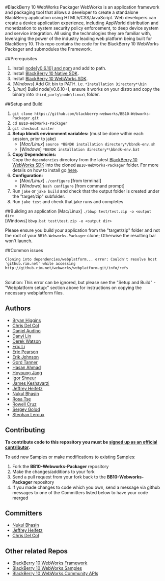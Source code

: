 #BlackBerry 10 WebWorks Packager
WebWorks is an application framework and packaging tool that allows a developer to create a standalone BlackBerry application using HTML5/CSS/JavaScript.  Web developers can create a device application experience, including AppWorld distribution and monetization to system security policy enforcement, to deep device system and service integration. All using the technologies they are familiar with, leveraging the power of the industry leading web platform being built for BlackBerry 10.
This repo contains the code for the BlackBerry 10 WebWorks Packager and submodules the Framework.

##Prerequisites
1. Install [node[v0.6.10] and npm](http://nodejs.org/dist/v0.6.10/) and add to path.
2. Install [BlackBerry 10 Native SDK](http://developer.blackberry.com/native/beta/download/).
3. Install [BlackBerry 10 WebWorks SDK](https://developer.blackberry.com/html5/download/sdk).
4. [*Windows*] Add Git bin to PATH. i.e. `*Installation Directory*\bin`
5. [*Linux*] Build node[v0.6.10+], ensure it works on your distro and copy the binary into `third_party\node\linux\` folder.

##Setup and Build
1. `git clone https://github.com/blackberry-webworks/BB10-Webworks-Packager.git`
2. `cd BB10-WebWorks-Packager`
3. `git checkout master`
4. **Setup bbndk environment variables:** (must be done within each session, prior to jake)
    - [*Mac/Linux*] `source *BBNDK installation directory*/bbndk-env.sh`
    - [*Windows*] `*BBNDK installation directory*\bbndk-env.bat`
5. **Copy Dependencies:** <br />
    Copy the `dependencies` directory from the latest [BlackBerry 10 WebWorks SDK](https://developer.blackberry.com/html5/download/sdk) into the cloned `BB10-WebWorks-Packager` folder. For more details on how to install go [here](https://developer.blackberry.com/html5/documentation/install_and_configure_ww_bb10_2007535_11.html).
6. **Configuration:**
    - [*Mac/Linux*] `./configure` [from terminal]
    - [*Windows*] `bash configure` [from command prompt]
7. Run `jake` or `jake build` and check that the output folder is created under the "target/zip" subfolder.
8. Run `jake test` and check that jake runs and completes

##Building an application
[Mac/Linux] `./bbwp test/test.zip -o <output dir>`<br />
[Windows] `bbwp.bat test\test.zip -o <output dir>`<br />

Please ensure you build your application from the "target/zip" folder and not the root of your `BB10-Webworks-Packager` clone;
Otherwise the resulting bar won't launch.

##Common issues
 ```
Cloning into dependencies/webplatform... error: Couldn't resolve host 'github.rim.net' while accessing
http://github.rim.net/webworks/webplatform.git/info/refs
```
<br />
Solution: This error can be ignored, but please see the "Setup and Build" - "Webplatform setup:" section above for instructions on copying the necessary webplatform files.

## Authors
* [Bryan Higgins](http://github.com/bryanhiggins)
* [Chris Del Col](http://github.com/cdelcol)
* [Daniel Audino](http://github.com/danielaudino)
* [Danyi Lin](http://github.com/dylin)
* [Derek Watson](http://github.com/derek-watson)
* [Eric Li](http://github.com/ericleili)
* [Eric Pearson](http://github.com/pagey)
* [Erik Johnson](http://github.com/erikj54)
* [Gord Tanner](http://github.com/gtanner)
* [Hasan Ahmad](http://github.com/haahmad)
* [Hoyoung Jang](http://github.com/hoyoungjang)
* [Igor Shneur](http://github.com/ishneur)
* [James Keshavarzi](http://github.com/jkeshavarzi)
* [Jeffrey Heifetz](http://github.com/jeffheifetz)
* [Nukul Bhasin](http://github.com/nukulb)
* [Rosa Tse](http://github.com/rwmtse)
* [Rowell Cruz](http://github.com/rcruz)
* [Sergey Golod](http://github.com/tohman)
* [Stephan Leroux](http://github.com/sleroux)

## Contributing
**To contribute code to this repository you must be [signed up as an official contributor](http://blackberry.github.com/howToContribute.html).**

To add new Samples or make modifications to existing Samples:

1. Fork the **BB10-Webworks-Packager** repository
2. Make the changes/additions to your fork
3. Send a pull request from your fork back to the **BB10-Webworks-Packager** repository
4. If you made changes to code which you own, send a message via github messages to one of the Committers listed below to have your code merged

## Committers
* [Nukul Bhasin](http://github.com/nukulb)
* [Jeffrey Heifetz](http://github.com/jeffheifetz)
* [Chris Del Col](http://github.com/cdelcol)

## Other related Repos
 * [BlackBerry 10 WebWorks Framework](https://github.com/blackberry/BB10-WebWorks-Framework)
 * [BlackBerry 10 WebWorks Samples](https://github.com/blackberry/BB10-WebWorks-Samples)
 * [BlackBerry 10 WebWorks Community APIs](https://github.com/blackberry/WebWorks-Community-APIs/tree/master/BB10)

